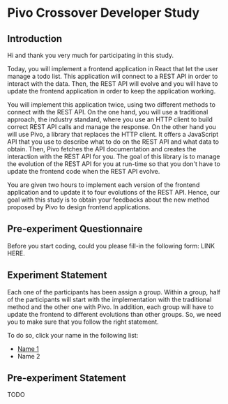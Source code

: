 # Pivo Crossover Developer Study

## Introduction

Hi and thank you very much for participating in this study.

Today, you will implement a frontend application in React that let the user manage a todo list. This application will connect to a REST API in order to interact with the data. Then, the REST API will evolve and you will have to update the frontend application in order to keep the application working.

You will implement this application twice, using two different methods to connect with the REST API. On the one hand, you will use a traditional approach, the industry standard, where you use an HTTP client to build correct REST API calls and manage the response. On the other hand you will use Pivo, a library that replaces the HTTP client. It offers a JavaScript API that you use to describe what to do on the REST API and what data to obtain. Then, Pivo fetches the API documentation and creates the interaction with the REST API for you. The goal of this library is to manage the evolution of the REST API for you at run-time so that you don't have to update the frontend code when the REST API evolve.

You are given two hours to implement each version of the frontend application and to update it to four evolutions of the REST API. Hence, our goal with this study is to obtain your feedbacks about the new method proposed by Pivo to design frontend applications.

## Pre-experiment Questionnaire

Before you start coding, could you please fill-in the following form: LINK HERE.

## Experiment Statement

Each one of the participants has been assign a group. Within a group, half of the participants will start with the implementation with the traditional method and the other one with Pivo. In addition, each group will have to update the frontend to different evolutions than other groups. So, we need you to make sure that you follow the right statement.

To do so, click your name in the following list:

- [Name 1](/statements/group-1-start-traditional.md)
- Name 2

## Pre-experiment Statement

TODO
